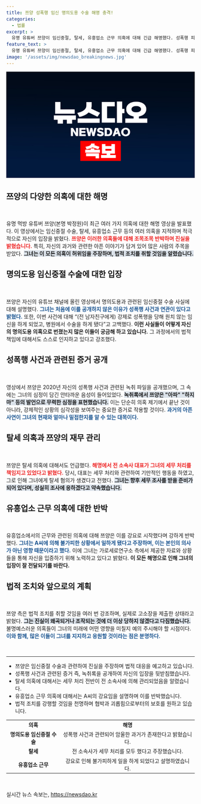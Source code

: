 ```yaml
---
title: 쯔양 성폭행 임신 명의도용 수술 해명 충격!
categories:
  - 법률
excerpt: >
  유명 유튜버 쯔양이 임신중절, 탈세, 유흥업소 근무 의혹에 대해 긴급 해명했다. 성폭행 피해를 털어놓고, 의혹 제기에 가세연을 고소하기까지. 녹취 공개로 충격을 더한 그의 사연, 자세히 알아보자!
feature_text: >
  유명 유튜버 쯔양이 임신중절, 탈세, 유흥업소 근무 의혹에 대해 긴급 해명했다. 성폭행 피해를 털어놓고, 의혹 제기에 가세연을 고소하기까지. 녹취 공개로 충격을 더한 그의 사연, 자세히 알아보자!
image: '/assets/img/newsdao_breakingnews.jpg'
---
```


<p><img src="/assets/img/newsdao_breakingnews.jpg" alt="cryptoinkorea 속보" /></p>

<h2 data-ke-size="size26">쯔양의 다양한 의혹에 대한 해명</h2>

<p data-ke-size="size16">&nbsp;</p>

<p data-ke-size="size16">유명 먹방 유튜버 쯔양(본명 박정원)이 최근 여러 가지 의혹에 대한 해명 영상을 발표했다. 이 영상에서는 임신중절 수술, 탈세, 유흥업소 근무 등의 여러 의혹을 지적하며 적극적으로 자신의 입장을 밝혔다. <b><span style="color: #ee2323;">쯔양은 이러한 의혹들에 대해 조목조목 반박하며 진실을 밝혔습니다.</span></b> 특히, 자신의 과거와 관련한 아픈 이야기가 담겨 있어 많은 사람의 주목을 받았다. <b><span style="background-color: #21538527;">그녀는 이 모든 의혹이 허위임을 주장하며, 법적 조치를 취할 것임을 알렸습니다.</span></b></p>

<h2 data-ke-size="size26">명의도용 임신중절 수술에 대한 입장</h2>

<p data-ke-size="size16">&nbsp;</p>

<p data-ke-size="size16">쯔양은 자신의 유튜브 채널에 올린 영상에서 명의도용과 관련된 임신중절 수술 사실에 대해 설명했다. <b><span style="color: #1a5490;">그녀는 처음에 이를 공개하지 않은 이유가 성폭행 사건과 연관이 있다고 밝혔다.</span></b> 또한, 이번 사건에 대해 “(전 남자친구에게) 강제로 성폭행을 당해 원치 않는 임신을 하게 되었고, 병원에서 수술을 하게 됐다”고 고백했다. <b><span style="ee2323;">이런 사실들이 어떻게 자신의 명의도용 의혹으로 번졌는지 많은 이들이 궁금해 하고 있습니다.</span></b> 그 과정에서의 법적 책임에 대해서도 스스로 인지하고 있다고 강조했다.</p>

<h2 data-ke-size="size26">성폭행 사건과 관련된 증거 공개</h2>

<p data-ke-size="size16">&nbsp;</p>

<p data-ke-size="size16">영상에서 쯔양은 2020년 자신의 성폭행 사건과 관련된 녹취 파일을 공개했으며, 그 속에는 그녀의 심정이 담긴 안타까운 음성이 들어있었다. <b><span style="background-color: #21538527;">녹취록에서 쯔양은 "아파" "하지 마" 등의 발언으로 무력한 심정을 표현했습니다.</span></b> 이는 단순히 의혹 제기에서 끝난 것이 아니라, 강제적인 상황의 심각성을 보여주는 중요한 증거로 작용할 것이다. <b><span style="color: #1a5490;">과거의 아픈 사연이 그녀의 현재와 얼마나 밀접한지를 알 수 있는 대목이다.</span></b></p>

<h2 data-ke-size="size26">탈세 의혹과 쯔양의 재무 관리</h2>

<p data-ke-size="size16">&nbsp;</p>

<p data-ke-size="size16">쯔양은 탈세 의혹에 대해서도 언급했다. <b><span style="color: #ee2323;">해명에서 전 소속사 대표가 그녀의 세무 처리를 책임지고 있었다고 밝혔다.</span></b> 당시, 대표는 세무 처리와 관련하여 기만적인 행동을 하였고, 그로 인해 그녀에게 탈세 혐의가 생겼다고 전했다. <b><span style="background-color: #21538527;">그녀는 향후 세무 조사를 받을 준비가 되어 있다며, 성실히 조사에 응하겠다고 약속했습니다.</span></b></p>

<h2 data-ke-size="size26">유흥업소 근무 의혹에 대한 반박</h2>

<p data-ke-size="size16">&nbsp;</p>

<p data-ke-size="size16">유흥업소에서의 근무와 관련된 의혹에 대해 쯔양은 이를 강요로 시작했다며 강하게 반박했다. <b><span style="color: #1a5490;">그녀는 A씨에 의해 불가피한 상황에서 일하게 됐다고 주장하며, 이는 본인의 의사가 아닌 영향 때문이라고 했다.</span></b> 이에 그녀는 가로세로연구소 측에서 제공한 자료와 상황들을 통해 자신을 입증하기 위해 노력하고 있다고 밝혔다. <b><span style="ee2323;">이 모든 해명으로 인해 그녀의 입장이 잘 전달되기를 바란다.</span></b></p>

<h2 data-ke-size="size26">법적 조치와 앞으로의 계획</h2>

<p data-ke-size="size16">&nbsp;</p>

<p data-ke-size="size16">쯔양 측은 법적 조치를 취할 것임을 여러 번 강조하며, 실제로 고소장을 제출한 상태라고 밝혔다. <b><span style="background-color: #21538527;">그는 진실이 왜곡되거나 조작되는 것에 더 이상 당하지 않겠다고 다짐했습니다.</span></b> 불명예스러운 의혹들이 그녀의 미래에 어떤 영향을 미칠지 예의 주시해야 할 시점이다. <b><span style="color: #1a5490;">이와 함께, 많은 이들이 그녀를 지지하고 응원할 것이라는 점은 분명하다.</span></b></p>

<p data-ke-size="size16">&nbsp;</p>

<hr />

<ul>
    <li>쯔양은 임신중절 수술과 관련하여 진실을 주장하며 법적 대응을 예고하고 있습니다.</li>
    <li>성폭행 사건과 관련된 증거 즉, 녹취록을 공개하여 자신의 입장을 뒷받침했습니다.</li>
    <li>탈세 의혹에 대해서는 세무 처리 전반이 전 소속사에 의해 관리되었음을 알렸습니다.</li>
    <li>유흥업소 근무 의혹에 대해서는 A씨의 강요임을 설명하며 이를 반박했습니다.</li>
    <li>법적 조치를 강행할 것임을 천명하며 협박과 괴롭힘으로부터의 보호를 원하고 있습니다.</li>
</ul>

<table>
    <tbody>
        <tr>
            <td style="text-align: center; height: 17px;"><b>의혹</b></td>
            <td style="text-align: center; height: 17px;"><b>해명</b></td>
        </tr>
        <tr>
            <td style="text-align: center; height: 17px;"><b>명의도용 임신중절 수술</b></td>
            <td style="text-align: center; height: 17px;">성폭행 사건과 관련되어 암울한 과거가 존재한다고 밝혔습니다.</td>
        </tr>
        <tr>
            <td style="text-align: center; height: 17px;"><b>탈세</b></td>
            <td style="text-align: center; height: 17px;">전 소속사가 세무 처리를 모두 했다고 주장했습니다.</td>
        </tr>
        <tr>
            <td style="text-align: center; height: 17px;"><b>유흥업소 근무</b></td>
            <td style="text-align: center; height: 17px;">강요로 인해 불가피하게 일을 하게 되었다고 설명하였습니다.</td>
        </tr>
    </tbody>
</table>

<p data-ke-size="size16">&nbsp;</p>
실시간 뉴스 속보는, <a href="https://newsdao.kr" rel="dofollow">https://newsdao.kr</a>


